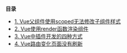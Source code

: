 
**目录**

* [1. Vue父组件使用scoped无法修改子组件样式](./Vue父组件使用scoped无法修改子组件样式.md)
* [2. Vue使用render函数渲染组件](./Vue使用render函数渲染组件.md)
* [3. Vue中插件开发的四种方式](./Vue中插件开发的四种方式.md)
* [4. Vue路由变化页面没有刷新](./Vue路由变化页面没有刷新解决办法.md)